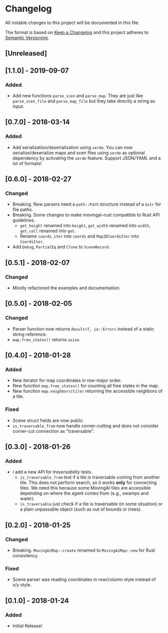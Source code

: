 # Changelog

All notable changes to this project will be documented in this file.

The format is based on [Keep a Changelog](http://keepachangelog.com/en/1.0.0/)
and this project adheres to [Semantic Versioning](http://semver.org/spec/v2.0.0.html).

## [Unreleased]

## [1.1.0] - 2019-09-07

### Added

-   Add new functions `parse_scen` and `parse_map`. They are just like `parse_scen_file` and `parse_map_file` but they take directly a string as input.

## [0.7.0] - 2018-03-14

### Added

-   Add serialization/deserialization using `serde`. You can now serialize/deserialize maps and scen files using `serde` as optional dependency by activating the `serde` feature. Support JSON/YAML and a lot of formats!

## [0.6.0] - 2018-02-27

### Changed

-   Breaking. Now parsers need a `path::Path` structure instead of a `&str` for file paths.
-   Breaking. Some changes to make movingai-rust compatible to Rust API guidelines.
    -   `get_height` renamed into `height`, `get_width` renamed into `width`, `get_cell` renamed into `get`.
    -   Rename `coords_iter` into `coords` and `Map2DCoordsIter` into `CoordsIter`.
-   Add `Debug`, `PartialEq` and `Clone` to `SceneRecord`.

## [0.5.1] - 2018-02-07

### Changed

-   Mostly refactored the examples and documentation.

## [0.5.0] - 2018-02-05

### Changed

-   Parser function now returns `Result<T, io::Error>` instead of a static string reference.
-   `map.free_states()` returns `usize`.

## [0.4.0] - 2018-01-28

### Added

-   New iterator for map coordinates in row-major order.
-   New function `map.free_states()` for counting all free states in the map.
-   New function `map.neighbors(tile)` returning the accessible neighbors of a tile.

### Fixed

-   Scene struct fields are now public.
-   `is_traversable_from` now handle corner-cutting and does not consider corner-cut connection as "traversable".

## [0.3.0] - 2018-01-26

### Added

-   I add a new API for _traversability_ tests.
    -   `is_traversable_from` test if a tile is traversable coming from another tile. This does not perform search, so it works **only** for connecting tiles. We need this because some MovingAI tiles are accessible depending on where the agent comes from (e.g., swamps and water).
    -   `is_traversable` just check if a tile is traversable (in some situation) or a plain unpassable object (such as out of bounds or trees).

## [0.2.0] - 2018-01-25

### Changed

-   Breaking. `MovingAiMap::create` renamed to `MovingAiMap::new` for Rust consistency.

### Fixed

-   Scene parser was reading coordinates in row/column style instead of x/y style.

## [0.1.0] - 2018-01-24

### Added

-   Initial Release!
